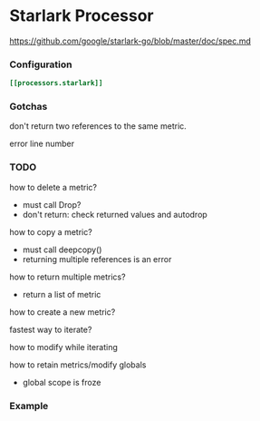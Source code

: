 # Starlark Processor

https://github.com/google/starlark-go/blob/master/doc/spec.md

### Configuration

```toml
[[processors.starlark]]
```

### Gotchas

don't return two references to the same metric.

error line number

### TODO

how to delete a metric?
- must call Drop?
- don't return: check returned values and autodrop

how to copy a metric?
- must call deepcopy()
- returning multiple references is an error

how to return multiple metrics?
- return a list of metric

how to create a new metric?

fastest way to iterate?

how to modify while iterating

how to retain metrics/modify globals
- global scope is froze

### Example
